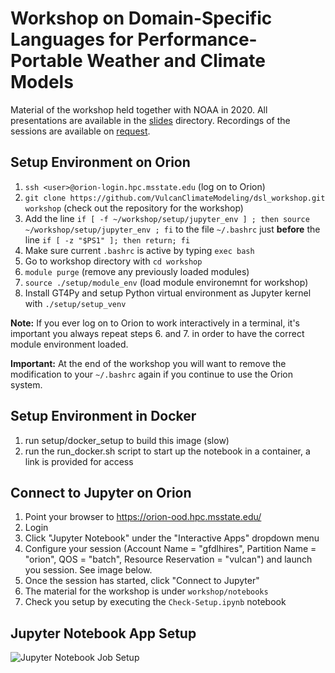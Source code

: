 # Workshop on Domain-Specific Languages for Performance-Portable Weather and Climate Models

Material of the workshop held together with NOAA in 2020. All presentations are available in the [slides](https://github.com/VulcanClimateModeling/dsl_workshop/tree/main/slides) directory. Recordings of the sessions are available on [request](mailto:oliverf@vulcan.com).

## Setup Environment on Orion

1. ```ssh <user>@orion-login.hpc.msstate.edu``` (log on to Orion)
2. `git clone https://github.com/VulcanClimateModeling/dsl_workshop.git workshop` (check out the repository for the workshop)
3. Add the line `if [ -f ~/workshop/setup/jupyter_env ] ; then source ~/workshop/setup/jupyter_env ; fi` to the file `~/.bashrc` just **before** the line `if [ -z "$PS1" ]; then return; fi`
4. Make sure current `.bashrc` is active by typing `exec bash`
5. Go to workshop directory with `cd workshop`
6. `module purge` (remove any previously loaded modules)
7. `source ./setup/module_env` (load module environemnt for workshop)
8. Install GT4Py and setup Python virtual environment as Jupyter kernel with `./setup/setup_venv`

**Note:** If you ever log on to Orion to work interactively in a terminal, it's important you always repeat steps 6. and 7. in order to have the correct module environment loaded.

**Important:** At the end of the workshop you will want to remove the modification to your `~/.bashrc` again if you continue to use the Orion system.

## Setup Environment in Docker
1. run setup/docker_setup to build this image (slow)
2. run the run_docker.sh script to start up the notebook in a container, a link is provided for access

## Connect to Jupyter on Orion

1. Point your browser to https://orion-ood.hpc.msstate.edu/
2. Login
3. Click "Jupyter Notebook" under the "Interactive Apps" dropdown menu
4. Configure your session (Account Name = "gfdlhires", Partition Name = "orion", QOS = "batch", Resource Reservation = "vulcan") and launch you session. See image below.
5. Once the session has started, click "Connect to Jupyter"
6. The material for the workshop is under `workshop/notebooks`
7. Check you setup by executing the `Check-Setup.ipynb` notebook

## Jupyter Notebook App Setup

![Jupyter Notebook Job Setup](setup/jupyter_setup.png)
